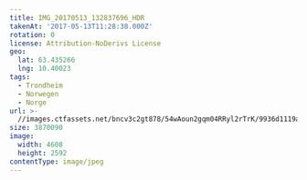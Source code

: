```yaml
---
title: IMG_20170513_132837696_HDR
takenAt: '2017-05-13T11:28:38.000Z'
rotation: 0
license: Attribution-NoDerivs License
geo:
  lat: 63.435266
  lng: 10.40023
tags:
  - Trondheim
  - Norwegen
  - Norge
url: >-
  //images.ctfassets.net/bncv3c2gt878/54wAoun2gqm04RRyl2rTrK/9936d1119a3db94e3b3c3900871ccf1b/img_20170513_132837696_hdr_34488685492_o
size: 3870090
image:
  width: 4608
  height: 2592
contentType: image/jpeg
---
```


